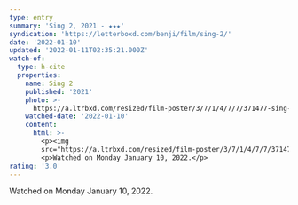 ```yaml
---
type: entry
summary: 'Sing 2, 2021 - ★★★'
syndication: 'https://letterboxd.com/benji/film/sing-2/'
date: '2022-01-10'
updated: '2022-01-11T02:35:21.000Z'
watch-of:
  type: h-cite
  properties:
    name: Sing 2
    published: '2021'
    photo: >-
      https://a.ltrbxd.com/resized/film-poster/3/7/1/4/7/7/371477-sing-2-0-500-0-750-crop.jpg?k=fe40ec3c0f
    watched-date: '2022-01-10'
    content:
      html: >-
        <p><img
        src="https://a.ltrbxd.com/resized/film-poster/3/7/1/4/7/7/371477-sing-2-0-500-0-750-crop.jpg?k=fe40ec3c0f"/></p>
        <p>Watched on Monday January 10, 2022.</p>
rating: '3.0'
---
```

Watched on Monday January 10, 2022.

